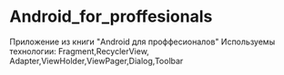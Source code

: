 # Android_for_proffesionals
Приложение из книги "Android для проффесионалов"
Используемы технологии: Fragment,RecyclerView, Adapter,ViewHolder,ViewPager,Dialog,Toolbar
